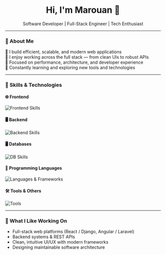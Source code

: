 <h1 align="center">Hi, I'm Marouan 👋</h1>
<p align="center">
  Software Developer | Full-Stack Engineer | Tech Enthusiast  
</p>

---

### 💼 About Me

🔹 I build efficient, scalable, and modern web applications  
🔹 I enjoy working across the full stack — from clean UIs to robust APIs  
🔹 Focused on performance, architecture, and developer experience  
🔹 Constantly learning and exploring new tools and technologies  

---

### 🧠 Skills & Technologies

#### 🌐 Frontend
<p align="left">
  <img src="https://skillicons.dev/icons?i=html,css,js,react,angular,bootstrap" alt="Frontend Skills" />
</p>

#### 🖥️ Backend
<p align="left">
  <img src="https://skillicons.dev/icons?i=django,flask,php,laravel,symfony" alt="Backend Skills" />
</p>

#### 🖥 Databases
<p align="left">
  <img src="https://skillicons.dev/icons?i=mysql,postgresql,mongodb,firebase" alt="DB Skills" />
</p>

#### 🧩 Programming Languages
<p align="left">
  <img src="https://skillicons.dev/icons?i=c,cpp,python,java" alt="Languages & Frameworks" />
</p>

#### 🛠️ Tools & Others
<p align="left">
  <img src="https://skillicons.dev/icons?i=git,github,unity,postman,vscode,linux" alt="Tools" />
</p>

---

### 🚀 What I Like Working On
- Full-stack web platforms (React / Django, Angular / Laravel)
- Backend systems & REST APIs
- Clean, intuitive UI/UX with modern frameworks
- Designing maintainable software architecture

